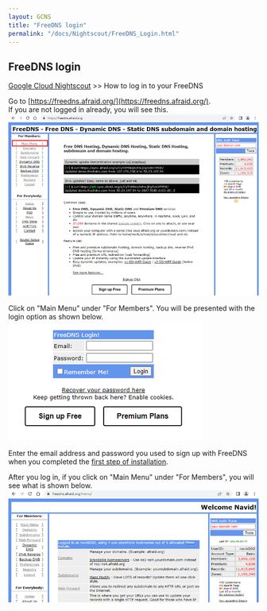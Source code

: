 ```yaml
---
layout: GCNS
title: "FreeDNS login"
permalink: "/docs/Nightscout/FreeDNS_Login.html"
---
```


## FreeDNS login  
[Google Cloud Nightscout](./GoogleCloud.md) >> How to log in to your FreeDNS  
  
Go to [https://freedns.afraid.org/](https://freedns.afraid.org/).  
If you are not logged in already, you will see this.  
![](./images/FreeDNSPage.png)  
  
Click on "Main Menu" under "For Members".  You will be presented with the login option as shown below.  
![](./images/FreeDNS_Login.png)  
  
Enter the email address and password you used to sign up with FreeDNS when you completed the [first step of installation](./FreeDNS.md).  

After you log in, if you click on "Main Menu" under "For Members", you will see what is shown below.  
![](./images/FreeDNS_LoggedIn.png)  

